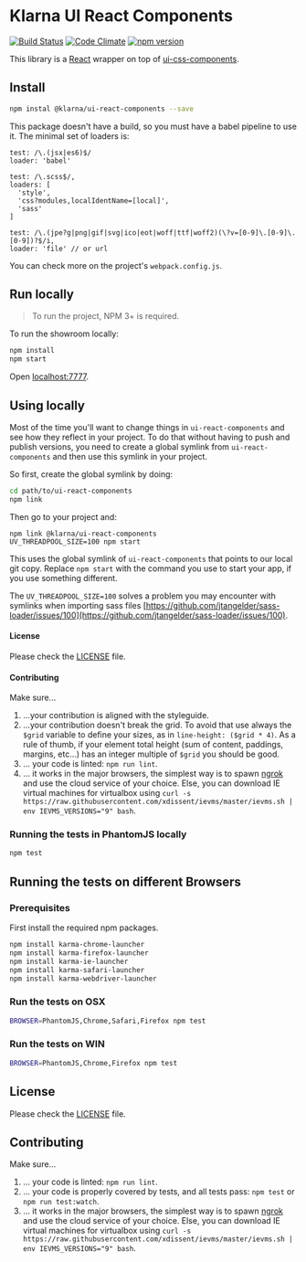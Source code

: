 # Klarna UI React Components

[![Build Status](https://travis-ci.org/klarna/ui-react-components.svg)](https://travis-ci.org/klarna/ui-react-components)
[![Code Climate](https://codeclimate.com/github/klarna/ui-react-components/badges/gpa.svg)](https://codeclimate.com/github/klarna/ui-react-components)
[![npm version](https://img.shields.io/npm/v/@klarna/ui-react-components.svg?maxAge=2592000)](https://www.npmjs.com/package/@klarna/ui-react-components)

This library is a [React](https://facebook.github.io/react/) wrapper on top of [ui-css-components](https://github.com/klarna/ui-css-components).

## Install

```sh
npm instal @klarna/ui-react-components --save
```

This package doesn't have a build, so you must have a babel pipeline to use it. The minimal set of loaders is:

```
test: /\.(jsx|es6)$/
loader: 'babel'

test: /\.scss$/,
loaders: [
  'style',
  'css?modules,localIdentName=[local]',
  'sass'
]

test: /\.(jpe?g|png|gif|svg|ico|eot|woff|ttf|woff2)(\?v=[0-9]\.[0-9]\.[0-9])?$/i,
loader: 'file' // or url
```

You can check more on the project's `webpack.config.js`.

## Run locally

> To run the project, NPM 3+ is required.

To run the showroom locally:

```sh
npm install
npm start
```

Open [localhost:7777](http://localhost:7777/).

## Using locally

Most of the time you'll want to change things in `ui-react-components` and see how they reflect in your project. To do that without having to push and publish versions, you need to create a global symlink from `ui-react-components` and then use this symlink in your project.

So first, create the global symlink by doing:

```sh
cd path/to/ui-react-components
npm link
```

Then go to your project and:

```
npm link @klarna/ui-react-components
UV_THREADPOOL_SIZE=100 npm start
```

This uses the global symlink of `ui-react-components` that points to our local git copy. Replace `npm start` with the command you use to start your app, if you use something different.

The `UV_THREADPOOL_SIZE=100` solves a problem you may encounter with symlinks when importing sass files [https://github.com/jtangelder/sass-loader/issues/100](https://github.com/jtangelder/sass-loader/issues/100).

#### License

Please check the [LICENSE](LICENSE) file.

#### Contributing

Make sure...

1. ...your contribution is aligned with the styleguide.
2. ...your contribution doesn't break the grid. To avoid that use always the `$grid` variable to define your sizes, as in `line-height: ($grid * 4)`. As a rule of thumb, if your element total height (sum of content, paddings, margins, etc...) has an integer multiple of `$grid` you should be good.
3. ... your code is linted: `npm run lint`.
4. ... it works in the major browsers, the simplest way is to spawn [ngrok](https://ngrok.com/) and use the cloud service of your choice. Else, you can download IE virtual machines for virtualbox using `curl -s https://raw.githubusercontent.com/xdissent/ievms/master/ievms.sh | env IEVMS_VERSIONS="9" bash`.

### Running the tests in PhantomJS locally

```sh
npm test
```

## Running the tests on different Browsers

### Prerequisites

First install the required npm packages.
```sh
npm install karma-chrome-launcher
npm install karma-firefox-launcher
npm install karma-ie-launcher
npm install karma-safari-launcher
npm install karma-webdriver-launcher
```

### Run the tests on OSX
```sh
BROWSER=PhantomJS,Chrome,Safari,Firefox npm test
```

### Run the tests on WIN
```sh
BROWSER=PhantomJS,Chrome,Firefox npm test
```

## License

Please check the [LICENSE](LICENSE) file.

## Contributing

Make sure...

1. ... your code is linted: `npm run lint`.
2. ... your code is properly covered by tests, and all tests pass: `npm test` or `npm run test:watch`.
3. ... it works in the major browsers, the simplest way is to spawn [ngrok](https://ngrok.com/) and use the cloud service of your choice. Else, you can download IE virtual machines for virtualbox using `curl -s https://raw.githubusercontent.com/xdissent/ievms/master/ievms.sh | env IEVMS_VERSIONS="9" bash`.
